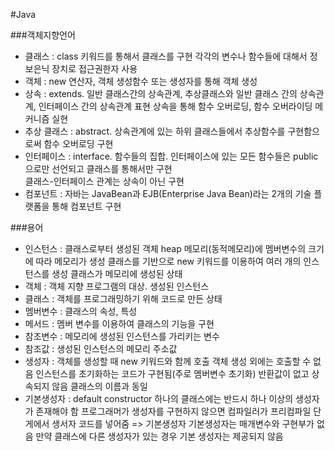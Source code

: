 #Java

###객체지향언어
- 클래스 : class 키워드를 통해서 클래스를 구현
          각각의 변수나 함수들에 대해서 정보은닉 장치로 접근권한자 사용
- 객체 : new 연산자, 객체 생성함수 또는 생성자를 통해 객체 생성
- 상속 : extends. 일반 클래스간의 상속관계, 추상클래스와 일반 클래스 간의 상속관계, 인터페이스 간의 상속관계 표현
        상속을 통해 함수 오버로딩, 함수 오버라이딩 메커니즘 실현
- 추상 클래스 : abstract. 상속관계에 있는 하위 클래스들에서 추상함수를 구현함으로써 함수 오버로딩 구현
- 인터페이스 : interface. 함수들의 집합. 인터페이스에 있는 모든 함수들은 public으로만 선언되고 클래스를 통해서만                구현                  
             클래스-인터페이스 관계는 상속이 아닌 구현
- 컴포넌트 : 자바는 JavaBean과 EJB(Enterprise Java Bean)라는 2개의 기술 플랫폼을 통해 컴포넌트 구현

###용어
- 인스턴스 : 클래스로부터 생성된 객체
            heap 메모리(동적메모리)에 멤버변수의 크기에 따라 메모리가 생성
            클래스를 기반으로 new 키워드를 이용하여 여러 개의 인스턴스를 생성
            클래스가 메모리에 생성된 상태
- 객체 : 객체 지향 프로그램의 대상. 생성된 인스턴스
- 클래스 : 객체를 프로그래밍하기 위해 코드로 만든 상태
- 멤버변수 : 클래스의 속성, 특성
- 메서드 : 멤버 변수를 이용하여 클래스의 기능을 구현
- 참조변수 : 메모리에 생성된 인스턴스를 가리키는 변수
- 참조값 : 생성된 인스턴스의 메모리 주소값 
- 생성자 : 객체를 생성할 때 new 키워드와 함께 호출
          객체 생성 외에는 호출할 수 없음
          인스턴스를 초기화하는 코드가 구현됨(주로 멤버변수 초기화)
          반환값이 없고 상속되지 않음
          클래스의 이름과 동일
- 기본생성자 : default constructor
              하나의 클래스에는 반드시 하나 이상의 생성자가 존재해야 함
              프로그래머가 생성자를 구현하지 않으면 컴파일러가 프리컴파일 단게에서 생서자 코드를 넣어줌
              => 기본생성자
              기본생성자는 매개변수와 구현부가 없음
              만약 클래스에 다른 생성자가 있는 경우 기본 생성자는 제공되지 않음          